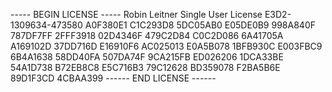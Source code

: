 ----- BEGIN LICENSE -----
Robin Leitner
Single User License
E3D2-1309634-473580
A0F380E1 C1C293D8 5DC05AB0 E05DE0B9
998A840F 787DF7FF 2FFF3918 02D4346F
479C2D84 C0C2D086 6A41705A A169102D
37DD716D E16910F6 AC025013 E0A5B078
1BFB930C E003FBC9 6B4A1638 58DD40FA
507DA74F 9CA215FB ED026206 1DCA33BE
54A1D738 B72EB8C8 E5C716B3 79C12628
BD359078 F2BA5B6E 89D1F3CD 4CBAA399
------ END LICENSE ------
